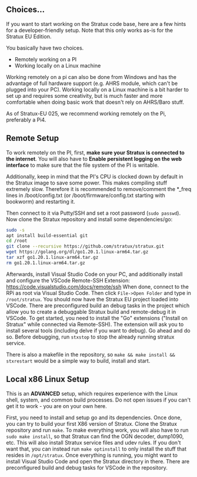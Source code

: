 ## Choices...
If you want to start working on the Stratux code base, here are a few hints for a developer-friendly setup.
Note that this only works as-is for the Stratux EU Edition.

You basically have two choices.
- Remotely working on a PI
- Working locally on a Linux machine

Working remotely on a pi can also be done from Windows and has the advantage of full hardware support (e.g. AHRS module, which can't be plugged into your PC).
Working locally on a Linux machine is a bit harder to set up and requires some creativity, but is much faster and more comfortable when doing basic work that doesn't rely on AHRS/Baro stuff.

As of Stratux-EU 025, we recommend working remotely on the Pi, preferably a Pi4.

## Remote Setup
To work remotely on the PI, first, **make sure your Stratux is connected to the internet**. You will also have to **Enable persistent logging on the web interface** to make sure that the file system of the PI is writable.

Additionally, keep in mind that the PI's CPU is clocked down by default in the Stratux image to save some power. This makes compiling stuff extremely slow. Therefore it is recommended to remove/comment the *_freq lines in /boot/config.txt (or /boot/firmware/config.txt starting with bookworm) and restarting it.

Then connect to it via Putty/SSH and set a root password (`sudo passwd`).
Now clone the Stratux repository and install some dependencies/go:
```bash
sudo -s
apt install build-essential git
cd /root
git clone --recursive https://github.com/stratux/stratux.git
wget https://golang.org/dl/go1.20.1.linux-arm64.tar.gz
tar xzf go1.20.1.linux-arm64.tar.gz
rm go1.20.1.linux-arm64.tar.gz
```
Afterwards, install Visual Studio Code on your PC, and additionally install and configure the VSCode Remote-SSH Extension: https://code.visualstudio.com/docs/remote/ssh
When done, connect to the RPi as root via Visual Studio Code.
Then click `File->Open Folder` and type in `/root/stratux`.
You should now have the Stratux EU project loaded into VSCode.
There are preconfigured build an debug tasks in the project which allow you to create a debuggable Stratux build and remote-debug it in VSCode.
To get started, you need to install the "Go" extensions ("Install on Stratux" while connected via Remote-SSH).
The extension will ask you to install several tools (including delve if you want to debug). Go ahead and do so.
Before debugging, run `stxstop` to stop the already running stratux service.

There is also a makefile in the repository, so `make && make install && stxrestart` would be a simple way to build, install and start.

## Local x86 Linux Setup
This is an **ADVANCED** setup, which requires experience with the Linux shell, system, and common build processes. Do not open issues if you can't get it to work - you are on your own here.

First, you need to install and setup go and its dependencies.
Once done, you can try to build your first X86 version of Stratux. Clone the Stratux repository and run `make`.
To make everything work, you will also have to run `sudo make install`, so that Stratux can find the OGN decoder, dump1090, etc. This will also install Stratux service files and udev rules. If you don't want that, you can instead run `make optinstall` to only install the stuff that resides in `/opt/stratux`.
Once everything is running, you might want to install Visual Studio Code and open the Stratux directory in there.
There are preconfigured build and debug tasks for VSCode in the repository.
